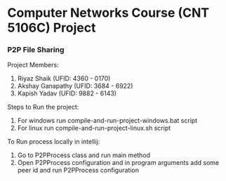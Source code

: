 # Computer Networks Course (CNT 5106C) Project 
### P2P File Sharing

Project Members:
1. Riyaz Shaik (UFID: 4360 - 0170)
2. Akshay Ganapathy (UFID: 3684 - 6922)
3. Kapish Yadav (UFID: 9882 - 6143)

Steps to Run the project:
1. For windows run compile-and-run-project-windows.bat script
2. For linux run compile-and-run-project-linux.sh script

To Run process locally in intellij:
1. Go to P2PProcess class and run main method
2. Open P2PProcess configuration and in program arguments add some peer id 
   and run P2PProcess configuration

